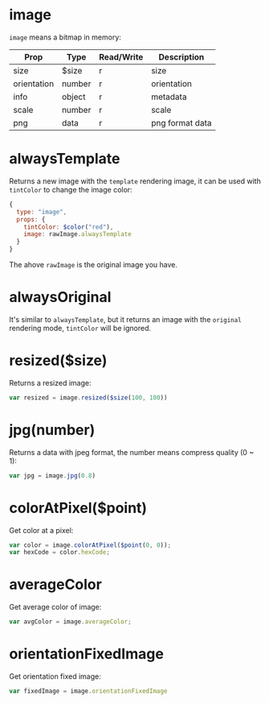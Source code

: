 # image

`image` means a bitmap in memory:

Prop | Type | Read/Write | Description
---|---|---|---
size | $size | r | size
orientation | number | r | orientation
info | object | r | metadata
scale | number | r | scale
png | data | r | png format data

# alwaysTemplate

Returns a new image with the `template` rendering image, it can be used with `tintColor` to change the image color:

```js
{
  type: "image",
  props: {
    tintColor: $color("red"),
    image: rawImage.alwaysTemplate
  }
}
```

The ahove `rawImage` is the original image you have.

# alwaysOriginal

It's similar to `alwaysTemplate`, but it returns an image with the `original` rendering mode, `tintColor` will be ignored.

# resized($size)

Returns a resized image:

```js
var resized = image.resized($size(100, 100))
```

# jpg(number)

Returns a data with jpeg format, the number means compress quality (0 ~ 1):

```js
var jpg = image.jpg(0.8)
```

# colorAtPixel($point)

Get color at a pixel:

```js
var color = image.colorAtPixel($point(0, 0));
var hexCode = color.hexCode;
```

# averageColor

Get average color of image:

```js
var avgColor = image.averageColor;
```

# orientationFixedImage

Get orientation fixed image:

```js
var fixedImage = image.orientationFixedImage
```